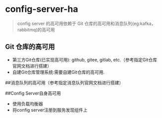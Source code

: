 # config-server-ha

> config server 的高可用依赖于 Git 仓库的高可用和消息队列(eg:kafka，rabbitmq)的高可用

## Git 仓库的高可用

- 第三方Git仓库(已实现高可用): github, gitee, gitlab, etc.（参考指定Git仓库官网文档进行搭建）
- 自建Git仓库管理系统:需要自建Git仓库的高可用.

##消息队列的高可用（参考指定消息队列官网文档进行搭建）

##Config Server自身高可用
- 使用负载均衡器
- 将config server注册到服务发现组件上
